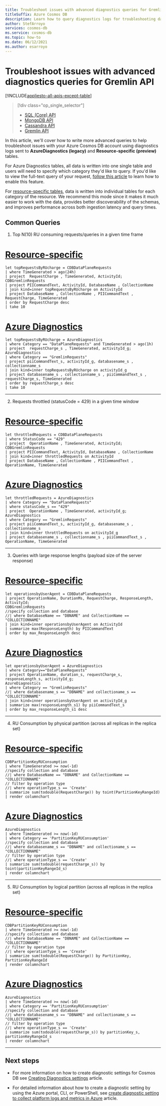 ```yaml
---
title: Troubleshoot issues with advanced diagnostics queries for Gremlin API
titleSuffix: Azure Cosmos DB
description: Learn how to query diagnostics logs for troubleshooting data stored in Azure Cosmos DB for Gremlin API
author: StefArroyo
services: cosmos-db
ms.service: cosmos-db
ms.topic: how-to
ms.date: 06/12/2021
ms.author: esarroyo 
---
```


# Troubleshoot issues with advanced diagnostics queries for Gremlin API

[!INCLUDE[appliesto-all-apis-except-table](includes/appliesto-all-apis-except-table.md)]

> [!div class="op_single_selector"]
> * [SQL (Core) API](cosmos-db-advanced-queries.md)
> * [MongoDB API](queries-mongo.md)
> * [Cassandra API](queries-cassandra.md)
> * [Gremlin API](queries-gremlin.md)
>

In this article, we'll cover how to write more advanced queries to help troubleshoot issues with your Azure Cosmos DB account using diagnostics logs sent to **AzureDiagnostics (legacy)** and **Resource-specific (preview)** tables.

For Azure Diagnostics tables, all data is written into one single table and users will need to specify which category they'd like to query. If you'd like to view the full-text query of your request, [follow this article](cosmosdb-monitor-resource-logs.md#full-text-query) to learn how to enable this feature.

For [resource-specific tables](cosmosdb-monitor-resource-logs.md#create-setting-portal), data is written into individual tables for each category of the resource. We recommend this mode since it makes it much easier to work with the data, provides better discoverability of the schemas, and improves performance across both ingestion latency and query times.

## Common Queries

1. Top N(10) RU consuming requests/queries in a given time frame

# [Resource-specific](#tab/resource-specific)

```Kusto
let topRequestsByRUcharge = CDBDataPlaneRequests 
| where TimeGenerated > ago(24h)
| project  RequestCharge , TimeGenerated, ActivityId;
CDBGremlinRequests
| project PIICommandText, ActivityId, DatabaseName , CollectionName
| join kind=inner topRequestsByRUcharge on ActivityId
| project DatabaseName , CollectionName , PIICommandText , RequestCharge, TimeGenerated
| order by RequestCharge desc
| take 10
```
# [Azure Diagnostics](#tab/azure-diagnostics)

```Kusto
let topRequestsByRUcharge = AzureDiagnostics
| where Category == "DataPlaneRequests" and TimeGenerated > ago(1h)
| project  requestCharge_s , TimeGenerated, activityId_g;
AzureDiagnostics
| where Category == "GremlinRequests"
| project piiCommandText_s, activityId_g, databasename_s , collectionname_s
| join kind=inner topRequestsByRUcharge on activityId_g
| project databasename_s , collectionname_s , piiCommandText_s , requestCharge_s, TimeGenerated
| order by requestCharge_s desc
| take 10
```    
---

2. Requests throttled (statusCode = 429) in a given time window 

# [Resource-specific](#tab/resource-specific)
```Kusto
let throttledRequests = CDBDataPlaneRequests
| where StatusCode == "429"
| project  OperationName , TimeGenerated, ActivityId;
CDBGremlinRequests
| project PIICommandText, ActivityId, DatabaseName , CollectionName
| join kind=inner throttledRequests on ActivityId
| project DatabaseName , CollectionName , PIICommandText , OperationName, TimeGenerated
```
# [Azure Diagnostics](#tab/azure-diagnostics)
```Kusto
let throttledRequests = AzureDiagnostics
| where Category == "DataPlaneRequests"
| where statusCode_s == "429"
| project  OperationName , TimeGenerated, activityId_g;
AzureDiagnostics
| where Category == "GremlinRequests"
| project piiCommandText_s, activityId_g, databasename_s , collectionname_s
| join kind=inner throttledRequests on activityId_g
| project databasename_s , collectionname_s , piiCommandText_s , OperationName, TimeGenerated
```    
---

3. Queries with large response lengths (payload size of the server response)

# [Resource-specific](#tab/resource-specific)
```Kusto
let operationsbyUserAgent = CDBDataPlaneRequests
| project OperationName, DurationMs, RequestCharge, ResponseLength, ActivityId;
CDBGremlinRequests
//specify collection and database
//| where DatabaseName == "DBNAME" and CollectionName == "COLLECTIONNAME"
| join kind=inner operationsbyUserAgent on ActivityId
| summarize max(ResponseLength) by PIICommandText
| order by max_ResponseLength desc
```

# [Azure Diagnostics](#tab/azure-diagnostics)
```Kusto
let operationsbyUserAgent = AzureDiagnostics
| where Category=="DataPlaneRequests"
| project OperationName, duration_s, requestCharge_s, responseLength_s, activityId_g;
AzureDiagnostics
| where Category == "GremlinRequests"
//| where databasename_s == "DBNAME" and collectioname_s == "COLLECTIONNAME"
| join kind=inner operationsbyUserAgent on activityId_g
| summarize max(responseLength_s1) by piiCommandText_s
| order by max_responseLength_s1 desc
```    
---

4. RU Consumption by physical partition (across all replicas in the replica set)

# [Resource-specific](#tab/resource-specific)
```Kusto
CDBPartitionKeyRUConsumption
| where TimeGenerated >= now(-1d)
//specify collection and database
//| where DatabaseName == "DBNAME" and CollectionName == "COLLECTIONNAME"
// filter by operation type
//| where operationType_s == 'Create'
| summarize sum(todouble(RequestCharge)) by toint(PartitionKeyRangeId)
| render columnchart
```
# [Azure Diagnostics](#tab/azure-diagnostics)
```Kusto
AzureDiagnostics
| where TimeGenerated >= now(-1d)
| where Category == 'PartitionKeyRUConsumption'
//specify collection and database
//| where databasename_s == "DBNAME" and collectioname_s == "COLLECTIONNAME"
// filter by operation type
//| where operationType_s == 'Create'
| summarize sum(todouble(requestCharge_s)) by toint(partitionKeyRangeId_s)
| render columnchart  
```    
---

5. RU Consumption by logical partition (across all replicas in the replica set)

# [Resource-specific](#tab/resource-specific)
```Kusto
CDBPartitionKeyRUConsumption
| where TimeGenerated >= now(-1d)
//specify collection and database
//| where DatabaseName == "DBNAME" and CollectionName == "COLLECTIONNAME"
// filter by operation type
//| where operationType_s == 'Create'
| summarize sum(todouble(RequestCharge)) by PartitionKey, PartitionKeyRangeId
| render columnchart  
```
# [Azure Diagnostics](#tab/azure-diagnostics)
```Kusto
AzureDiagnostics
| where TimeGenerated >= now(-1d)
| where Category == 'PartitionKeyRUConsumption'
//specify collection and database
//| where databasename_s == "DBNAME" and collectioname_s == "COLLECTIONNAME"
// filter by operation type
//| where operationType_s == 'Create'
| summarize sum(todouble(requestCharge_s)) by partitionKey_s, partitionKeyRangeId_s
| render columnchart  
```
---

## Next steps 
* For more information on how to create diagnostic settings for Cosmos DB see [Creating Diagnostics settings](cosmosdb-monitor-resource-logs.md) article.

* For detailed information about how to create a diagnostic setting by using the Azure portal, CLI, or PowerShell, see [create diagnostic setting to collect platform logs and metrics in Azure](../azure-monitor/essentials/diagnostic-settings.md) article.